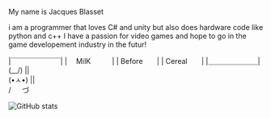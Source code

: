 My name is Jacques Blasset

i am a programmer that loves C# and unity but also does hardware code like python and c++
I have a passion for video games and hope to go in the game developement industry in the futur!


|￣￣￣￣￣￣￣|
|　 MilK　　　|
|  Before　　|
|  Cereal　　|
|＿＿＿＿＿＿＿|                                      
(\__/) ||                                                                                
(•ㅅ•) ||                                        
/ 　 づ                               


![GitHub stats](https://github-readme-stats.vercel.app/api?username=Jackette-tech&show_icons=true&theme=calm)
